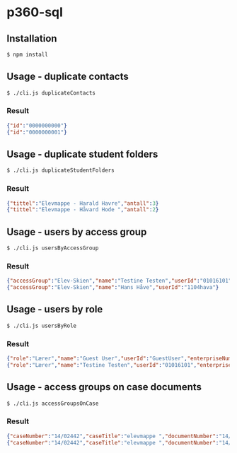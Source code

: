 # p360-sql

## Installation
```sh
$ npm install
```

## Usage - duplicate contacts
```sh
$ ./cli.js duplicateContacts
```
### Result

```json
{"id":"0000000000"}
{"id":"0000000001"}
```

## Usage - duplicate student folders
```sh
$ ./cli.js duplicateStudentFolders
```
### Result

```json
{"tittel":"Elevmappe - Harald Havre","antall":3}
{"tittel":"Elevmappe - Håvard Hode ","antall":2}
```


## Usage - users by access group
```sh
$ ./cli.js usersByAccessGroup
```
### Result

```json
{"accessGroup":"Elev-Skien","name":"Testine Testen","userId":"01016101"}
{"accessGroup":"Elev-Skien","name":"Hans Håve","userId":"1104hava"}
```

## Usage - users by role
```sh
$ ./cli.js usersByRole
```

### Result

```json
{"role":"Lærer","name":"Guest User","userId":"GuestUser","enterpriseNumber1":"974568039","enterpriseNumber2":null}
{"role":"Lærer","name":"Testine Testen","userId":"01016101","enterpriseNumber1":"974568039","enterpriseNumber2":null}
```

## Usage - access groups on case documents
```sh
$ ./cli.js accessGroupsOnCase
```
### Result

```json
{"caseNumber":"14/02442","caseTitle":"elevmappe ","documentNumber":"14/02442-1","officialTitle":"Søknad om fritak fra vurdering i fag ","accessGroup":"Elev-Porsgrunn","personalIdNumber":"01010101010"}
{"caseNumber":"14/02442","caseTitle":"elevmappe ","documentNumber":"14/02442-2","officialTitle":"Elevsamtale ","accessGroup":"Elev-Porsgrunn","personalIdNumber":"01010101012"}
```

